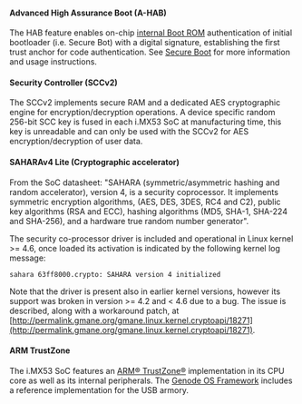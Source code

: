 #### Advanced High Assurance Boot (A-HAB)

The HAB feature enables on-chip [internal Boot ROM](https://github.com/inversepath/usbarmory/wiki/Internal-Boot-ROM) authentication of initial bootloader (i.e. Secure Bot) with a digital signature, establishing the first trust anchor for code authentication. See [Secure Boot](https://github.com/inversepath/usbarmory/wiki/Secure-boot) for more information and usage instructions.

#### Security Controller (SCCv2)

The SCCv2 implements secure RAM and a dedicated AES cryptographic engine for encryption/decryption operations. A device specific random 256-bit SCC key is fused in each i.MX53 SoC at manufacturing time, this key is unreadable and can only be used with the SCCv2 for AES encryption/decryption of user data.

#### SAHARAv4 Lite (Cryptographic accelerator)

From the SoC datasheet: "SAHARA (symmetric/asymmetric hashing and random accelerator), version 4, is a security coprocessor. It implements symmetric encryption algorithms, (AES, DES, 3DES, RC4 and C2), public key algorithms (RSA and ECC), hashing algorithms (MD5, SHA-1, SHA-224 and SHA-256), and a hardware true random number generator". 

The security co-processor driver is included and operational in Linux kernel >= 4.6, once loaded its activation is indicated by the following kernel log message:
```
sahara 63ff8000.crypto: SAHARA version 4 initialized
```

Note that the driver is present also in earlier kernel versions, however its support was broken in version >= 4.2 and < 4.6 due to a bug. The issue is described, along with a workaround patch, at [http://permalink.gmane.org/gmane.linux.kernel.cryptoapi/18271](http://permalink.gmane.org/gmane.linux.kernel.cryptoapi/18271).

#### ARM TrustZone

The i.MX53 SoC features an [ARM® TrustZone®](http://www.arm.com/products/processors/technologies/trustzone/) implementation in its CPU core as well as its internal peripherals. The [Genode OS Framework](https://github.com/inversepath/usbarmory/wiki/Genode-OS) includes a reference implementation for the USB armory.
